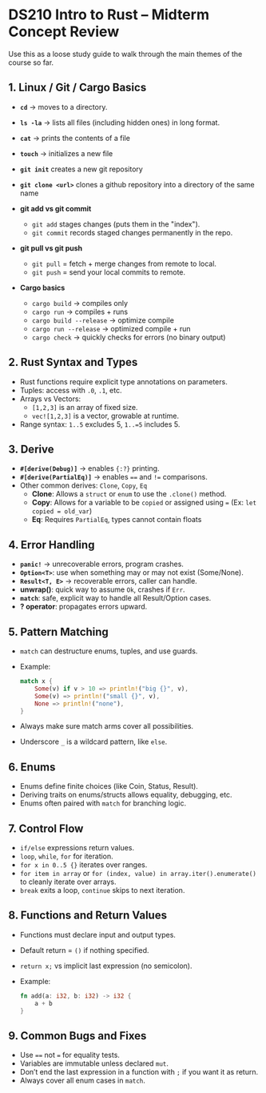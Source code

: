 # DS210 Intro to Rust – Midterm Concept Review

Use this as a loose study guide to walk through the main themes of the course so far.

## 1. Linux / Git / Cargo Basics

- **`cd`** → moves to a  directory.
- **`ls -la`** → lists all files (including hidden ones) in long format.
- **`cat`** → prints the contents of a file
- **`touch`** → initializes a new file

- **`git init`** creates a new git repository
- **`git clone <url>`** clones a github repository into a directory of the same name
- **git add vs git commit**
  - `git add` stages changes (puts them in the "index").
  - `git commit` records staged changes permanently in the repo.
- **git pull vs git push**
  - `git pull` = fetch + merge changes from remote to local.
  - `git push` = send your local commits to remote.
- **Cargo basics**
  - `cargo build` → compiles only
  - `cargo run` → compiles + runs
  - `cargo build --release` → optimize compile
  - `cargo run --release` → optimized compile + run
  - `cargo check` → quickly checks for errors (no binary output)

## 2. Rust Syntax and Types

- Rust functions require explicit type annotations on parameters.
- Tuples: access with `.0`, `.1`, etc.
- Arrays vs Vectors:
  - `[1,2,3]` is an array of fixed size.
  - `vec![1,2,3]` is a vector, growable at runtime.
- Range syntax: `1..5` excludes 5, `1..=5` includes 5.

## 3. Derive

- **`#[derive(Debug)]`** → enables `{:?}` printing.
- **`#[derive(PartialEq)]`** → enables `==` and `!=` comparisons.
- Other common derives: `Clone`, `Copy`, `Eq`
  - **Clone**: Allows a `struct` or `enum` to use the `.clone()` method.
  - **Copy**: Allows for a variable to be `copied` or assigned using `=` (Ex: `let copied = old_var`)
  - **Eq**: Requires `PartialEq`, types cannot contain floats

## 4. Error Handling

- **`panic!`** → unrecoverable errors, program crashes.
- **`Option<T>`**: use when something may or may not exist (Some/None).
- **`Result<T, E>`** → recoverable errors, caller can handle.
- **unwrap()**: quick way to assume `Ok`, crashes if `Err`.
- **`match`**: safe, explicit way to handle all Result/Option cases.
- **? operator**: propagates errors upward.

## 5. Pattern Matching

- `match` can destructure enums, tuples, and use guards.
- Example:

  ```rust
  match x {
      Some(v) if v > 10 => println!("big {}", v),
      Some(v) => println!("small {}", v),
      None => println!("none"),
  }
  ```

- Always make sure match arms cover all possibilities.
- Underscore `_` is a wildcard pattern, like `else`.

## 6. Enums

- Enums define finite choices (like Coin, Status, Result).
- Deriving traits on enums/structs allows equality, debugging, etc.
- Enums often paired with `match` for branching logic.

## 7. Control Flow

- `if/else` expressions return values.
- `loop`, `while`, `for` for iteration.
- `for x in 0..5 {}` iterates over ranges.
- `for item in array` or `for (index, value) in array.iter().enumerate()` to cleanly iterate over arrays.
- `break` exits a loop, `continue` skips to next iteration.

## 8. Functions and Return Values

- Functions must declare input and output types.
- Default return = `()` if nothing specified.
- `return x;` vs implicit last expression (no semicolon).
- Example:

  ```rust
  fn add(a: i32, b: i32) -> i32 {
      a + b
  }
  ```

## 9. Common Bugs and Fixes

- Use `==` not `=` for equality tests.
- Variables are immutable unless declared `mut`.
- Don’t end the last expression in a function with `;` if you want it as return.
- Always cover all enum cases in `match`.
